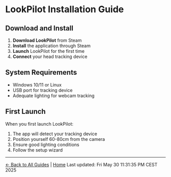 # LookPilot Installation Guide

## Download and Install

1. **Download LookPilot** from Steam
2. **Install** the application through Steam
3. **Launch** LookPilot for the first time
4. **Connect** your head tracking device

## System Requirements

- Windows 10/11 or Linux
- USB port for tracking device
- Adequate lighting for webcam tracking

## First Launch

When you first launch LookPilot:
1. The app will detect your tracking device
2. Position yourself 60-80cm from the camera
3. Ensure good lighting conditions
4. Follow the setup wizard

---

[← Back to All Guides](/guides) | [Home](/) Last updated: Fri May 30 11:31:35 PM CEST 2025
